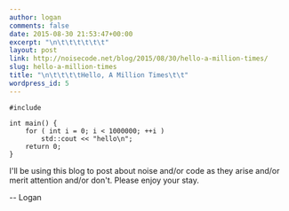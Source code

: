 ```yaml
---
author: logan
comments: false
date: 2015-08-30 21:53:47+00:00
excerpt: "\n\t\t\t\t\t\t"
layout: post
link: http://noisecode.net/blog/2015/08/30/hello-a-million-times/
slug: hello-a-million-times
title: "\n\t\t\t\tHello, A Million Times\t\t"
wordpress_id: 5
---
```



				

    
    #include 
    
    int main() {
        for ( int i = 0; i < 1000000; ++i )
            std::cout << "hello\n";
        return 0;
    }




I'll be using this blog to post about noise and/or code as they arise and/or merit attention and/or don't. Please enjoy your stay.




-- Logan


		
